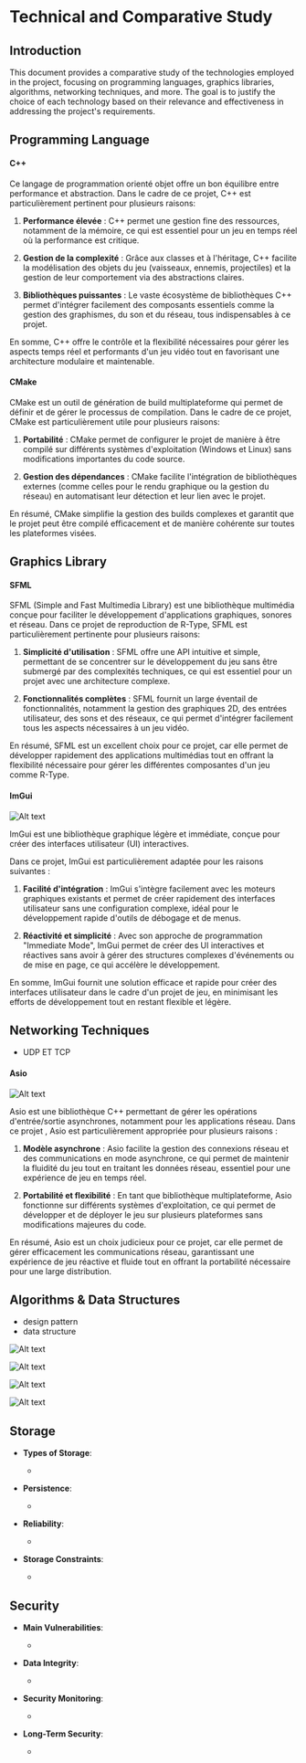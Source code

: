 # Technical and Comparative Study

## Introduction

This document provides a comparative study of the technologies employed in the project, focusing on programming languages, graphics libraries, algorithms, networking techniques, and more. The goal is to justify the choice of each technology based on their relevance and effectiveness in addressing the project's requirements.

## Programming Language

#### C++

Ce langage de programmation orienté objet offre un bon équilibre entre performance et abstraction. Dans le cadre de ce projet, C++ est particulièrement pertinent pour plusieurs raisons:

1. **Performance élevée** : C++ permet une gestion fine des ressources, notamment de la mémoire, ce qui est essentiel pour un jeu en temps réel où la performance est critique.

2. **Gestion de la complexité** : Grâce aux classes et à l'héritage, C++ facilite la modélisation des objets du jeu (vaisseaux, ennemis, projectiles) et la gestion de leur comportement via des abstractions claires.

3. **Bibliothèques puissantes** : Le vaste écosystème de bibliothèques C++ permet d'intégrer facilement des composants essentiels comme la gestion des graphismes, du son et du réseau, tous indispensables à ce projet.

En somme, C++ offre le contrôle et la flexibilité nécessaires pour gérer les aspects temps réel et performants d'un jeu vidéo tout en favorisant une architecture modulaire et maintenable.

#### CMake

CMake est un outil de génération de build multiplateforme qui permet de définir et de gérer le processus de compilation. Dans le cadre de ce projet, CMake est particulièrement utile pour plusieurs raisons:

1. **Portabilité** : CMake permet de configurer le projet de manière à être compilé sur différents systèmes d'exploitation (Windows et Linux) sans modifications importantes du code source.

2. **Gestion des dépendances** : CMake facilite l'intégration de bibliothèques externes (comme celles pour le rendu graphique ou la gestion du réseau) en automatisant leur détection et leur lien avec le projet.

En résumé, CMake simplifie la gestion des builds complexes et garantit que le projet peut être compilé efficacement et de manière cohérente sur toutes les plateformes visées.

## Graphics Library

#### SFML

SFML (Simple and Fast Multimedia Library) est une bibliothèque multimédia conçue pour faciliter le développement d'applications graphiques, sonores et réseau. Dans ce projet de reproduction de R-Type, SFML est particulièrement pertinente pour plusieurs raisons:

1. **Simplicité d'utilisation** : SFML offre une API intuitive et simple, permettant de se concentrer sur le développement du jeu sans être submergé par des complexités techniques, ce qui est essentiel pour un projet avec une architecture complexe.

2. **Fonctionnalités complètes** : SFML fournit un large éventail de fonctionnalités, notamment la gestion des graphiques 2D, des entrées utilisateur, des sons et des réseaux, ce qui permet d'intégrer facilement tous les aspects nécessaires à un jeu vidéo.

En résumé, SFML est un excellent choix pour ce projet, car elle permet de développer rapidement des applications multimédias tout en offrant la flexibilité nécessaire pour gérer les différentes composantes d'un jeu comme R-Type.

#### ImGui

![Alt text](technicalAssets/imgui-representation.gif)

ImGui est une bibliothèque graphique légère et immédiate, conçue pour créer des interfaces utilisateur (UI) interactives.

Dans ce projet, ImGui est particulièrement adaptée pour les raisons suivantes :

1. **Facilité d'intégration** : ImGui s'intègre facilement avec les moteurs graphiques existants et permet de créer rapidement des interfaces utilisateur sans une configuration complexe, idéal pour le développement rapide d'outils de débogage et de menus.

2. **Réactivité et simplicité** : Avec son approche de programmation "Immediate Mode", ImGui permet de créer des UI interactives et réactives sans avoir à gérer des structures complexes d'événements ou de mise en page, ce qui accélère le développement.

En somme, ImGui fournit une solution efficace et rapide pour créer des interfaces utilisateur dans le cadre d'un projet de jeu, en minimisant les efforts de développement tout en restant flexible et légère.

## Networking Techniques

- UDP ET TCP


#### Asio

![Alt text](technicalAssets/asio.gif)

Asio est une bibliothèque C++ permettant de gérer les opérations d'entrée/sortie asynchrones, notamment pour les applications réseau. Dans ce projet , Asio est particulièrement appropriée pour plusieurs raisons :

1. **Modèle asynchrone** : Asio facilite la gestion des connexions réseau et des communications en mode asynchrone, ce qui permet de maintenir la fluidité du jeu tout en traitant les données réseau, essentiel pour une expérience de jeu en temps réel.

2. **Portabilité et flexibilité** : En tant que bibliothèque multiplateforme, Asio fonctionne sur différents systèmes d'exploitation, ce qui permet de développer et de déployer le jeu sur plusieurs plateformes sans modifications majeures du code.

En résumé, Asio est un choix judicieux pour ce projet, car elle permet de gérer efficacement les communications réseau, garantissant une expérience de jeu réactive et fluide tout en offrant la portabilité nécessaire pour une large distribution.

## Algorithms & Data Structures

- design pattern
- data structure


![Alt text](technicalAssets/flow-chart-client.png)


![Alt text](technicalAssets/flow-chart-server.png)


![Alt text](technicalAssets/room.png)


![Alt text](technicalAssets/data-structure.png)


## Storage

- **Types of Storage**:

    -

- **Persistence**:

    -

- **Reliability**:

    -

- **Storage Constraints**:

    -


## Security

- **Main Vulnerabilities**:

    -

- **Data Integrity**:

    -

- **Security Monitoring**:

    -

- **Long-Term Security**:

    -

